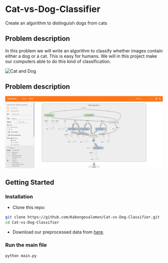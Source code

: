 [//]: # (Image References)

[image1]: ./images/main.jpg "Cat and Dog"
[image2]: ./images/model_train_screen.png "Model Screen"

[image3]: ./images/CNN_Classifier_2_Graph.png "Model Architecture"


# Cat-vs-Dog-Classifier
Create an algorithm to distinguish dogs from cats

## Problem description
In this problem we will write an algorithm to classify whether images contain either a dog or a cat.  This is easy for humans. We will in this project make our computers able to do this kind of classification. 

![Cat and Dog][image1]

## Problem description
![Model Architecture][image3]

<!-- ## Screenshot Model training 
![Model Screen][image2] -->

## Getting Started
### Installation

- Clone this repo:
```bash
git clone https://github.com/Kabongosalomon/Cat-vs-Dog-Classifier.git 
cd Cat-vs-Dog-Classifier
```

- Download our preprocessed data from [here](https://drive.google.com/file/d/1Cn0B9Zr2irUnZcHqODT9IilGHf9fZ61R/view).

### Run the main file

```python
python main.py
```